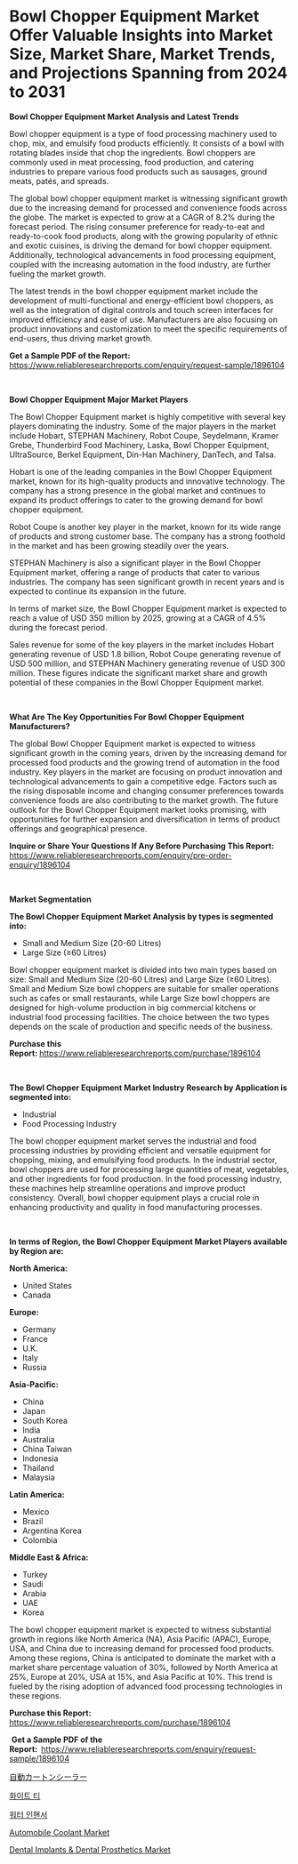 <p><h1>Bowl Chopper Equipment Market Offer Valuable Insights into Market Size, Market Share, Market Trends, and Projections Spanning from 2024 to 2031</h1></p><p><strong>Bowl Chopper Equipment Market Analysis and Latest Trends</strong></p>
<p><p>Bowl chopper equipment is a type of food processing machinery used to chop, mix, and emulsify food products efficiently. It consists of a bowl with rotating blades inside that chop the ingredients. Bowl choppers are commonly used in meat processing, food production, and catering industries to prepare various food products such as sausages, ground meats, patés, and spreads.</p><p>The global bowl chopper equipment market is witnessing significant growth due to the increasing demand for processed and convenience foods across the globe. The market is expected to grow at a CAGR of 8.2% during the forecast period. The rising consumer preference for ready-to-eat and ready-to-cook food products, along with the growing popularity of ethnic and exotic cuisines, is driving the demand for bowl chopper equipment. Additionally, technological advancements in food processing equipment, coupled with the increasing automation in the food industry, are further fueling the market growth.</p><p>The latest trends in the bowl chopper equipment market include the development of multi-functional and energy-efficient bowl choppers, as well as the integration of digital controls and touch screen interfaces for improved efficiency and ease of use. Manufacturers are also focusing on product innovations and customization to meet the specific requirements of end-users, thus driving market growth.</p></p>
<p><strong>Get a Sample PDF of the Report:&nbsp;</strong> <a href="https://www.reliableresearchreports.com/enquiry/request-sample/1896104">https://www.reliableresearchreports.com/enquiry/request-sample/1896104</a></p>
<p>&nbsp;</p>
<p><strong>Bowl Chopper Equipment Major Market Players</strong></p>
<p><p>The Bowl Chopper Equipment market is highly competitive with several key players dominating the industry. Some of the major players in the market include Hobart, STEPHAN Machinery, Robot Coupe, Seydelmann, Kramer Grebe, Thunderbird Food Machinery, Laska, Bowl Chopper Equipment, UltraSource, Berkel Equipment, Din-Han Machinery, DanTech, and Talsa.</p><p>Hobart is one of the leading companies in the Bowl Chopper Equipment market, known for its high-quality products and innovative technology. The company has a strong presence in the global market and continues to expand its product offerings to cater to the growing demand for bowl chopper equipment.</p><p>Robot Coupe is another key player in the market, known for its wide range of products and strong customer base. The company has a strong foothold in the market and has been growing steadily over the years.</p><p>STEPHAN Machinery is also a significant player in the Bowl Chopper Equipment market, offering a range of products that cater to various industries. The company has seen significant growth in recent years and is expected to continue its expansion in the future.</p><p>In terms of market size, the Bowl Chopper Equipment market is expected to reach a value of USD 350 million by 2025, growing at a CAGR of 4.5% during the forecast period.</p><p>Sales revenue for some of the key players in the market includes Hobart generating revenue of USD 1.8 billion, Robot Coupe generating revenue of USD 500 million, and STEPHAN Machinery generating revenue of USD 300 million. These figures indicate the significant market share and growth potential of these companies in the Bowl Chopper Equipment market.</p></p>
<p>&nbsp;</p>
<p><strong>What Are The Key Opportunities For Bowl Chopper Equipment Manufacturers?</strong></p>
<p><p>The global Bowl Chopper Equipment market is expected to witness significant growth in the coming years, driven by the increasing demand for processed food products and the growing trend of automation in the food industry. Key players in the market are focusing on product innovation and technological advancements to gain a competitive edge. Factors such as the rising disposable income and changing consumer preferences towards convenience foods are also contributing to the market growth. The future outlook for the Bowl Chopper Equipment market looks promising, with opportunities for further expansion and diversification in terms of product offerings and geographical presence.</p></p>
<p><strong>Inquire or Share Your Questions If Any Before Purchasing This Report:</strong> <a href="https://www.reliableresearchreports.com/enquiry/pre-order-enquiry/1896104">https://www.reliableresearchreports.com/enquiry/pre-order-enquiry/1896104</a></p>
<p>&nbsp;</p>
<p><strong>Market Segmentation</strong></p>
<p><strong>The Bowl Chopper Equipment Market Analysis by types is segmented into:</strong></p>
<p><ul><li>Small and Medium Size (20-60 Litres)</li><li>Large Size (≥60 Litres)</li></ul></p>
<p><p>Bowl chopper equipment market is divided into two main types based on size: Small and Medium Size (20-60 Litres) and Large Size (≥60 Litres). Small and Medium Size bowl choppers are suitable for smaller operations such as cafes or small restaurants, while Large Size bowl choppers are designed for high-volume production in big commercial kitchens or industrial food processing facilities. The choice between the two types depends on the scale of production and specific needs of the business.</p></p>
<p><strong>Purchase this Report:&nbsp;</strong><a href="https://www.reliableresearchreports.com/purchase/1896104">https://www.reliableresearchreports.com/purchase/1896104</a></p>
<p>&nbsp;</p>
<p><strong>The Bowl Chopper Equipment Market Industry Research by Application is segmented into:</strong></p>
<p><ul><li>Industrial</li><li>Food Processing Industry</li></ul></p>
<p><p>The bowl chopper equipment market serves the industrial and food processing industries by providing efficient and versatile equipment for chopping, mixing, and emulsifying food products. In the industrial sector, bowl choppers are used for processing large quantities of meat, vegetables, and other ingredients for food production. In the food processing industry, these machines help streamline operations and improve product consistency. Overall, bowl chopper equipment plays a crucial role in enhancing productivity and quality in food manufacturing processes.</p></p>
<p>&nbsp;</p>
<p><strong>In terms of Region, the Bowl Chopper Equipment Market Players available by Region are:</strong></p>
<p>
    <p> <strong> North America: </strong>
        <ul>
            <li>United States</li>
            <li>Canada</li>
        </ul>
        </p> 
    <p> <strong> Europe: </strong>
        <ul>
            <li>Germany</li>
            <li>France</li>
            <li>U.K.</li>
            <li>Italy</li>
            <li>Russia</li>
        </ul>
        </p> 
    <p> <strong> Asia-Pacific: </strong>
        <ul>
            <li>China</li>
            <li>Japan</li>
            <li>South Korea</li>
            <li>India</li>
            <li>Australia</li>
            <li>China Taiwan</li>
            <li>Indonesia</li>
            <li>Thailand</li>
            <li>Malaysia</li>
        </ul>
        </p> 
    <p> <strong> Latin America: </strong>
        <ul>
            <li>Mexico</li>
            <li>Brazil</li>
            <li>Argentina Korea</li>
            <li>Colombia</li>
        </ul>
        </p> 
    <p> <strong> Middle East & Africa: </strong>
        <ul>
            <li>Turkey</li>
            <li>Saudi</li>
            <li>Arabia</li>
            <li>UAE</li>
            <li>Korea</li>
        </ul>
    </p>
    </p>
<p><p>The bowl chopper equipment market is expected to witness substantial growth in regions like North America (NA), Asia Pacific (APAC), Europe, USA, and China due to increasing demand for processed food products. Among these regions, China is anticipated to dominate the market with a market share percentage valuation of 30%, followed by North America at 25%, Europe at 20%, USA at 15%, and Asia Pacific at 10%. This trend is fueled by the rising adoption of advanced food processing technologies in these regions.</p></p>
<p><strong>Purchase this Report: </strong><a href="https://www.reliableresearchreports.com/purchase/1896104">https://www.reliableresearchreports.com/purchase/1896104</a></p>
<p>&nbsp;<strong>Get a Sample PDF of the Report:&nbsp;&nbsp;</strong><a href="https://www.reliableresearchreports.com/enquiry/request-sample/1896104">https://www.reliableresearchreports.com/enquiry/request-sample/1896104</a></p>
<p><strong></strong></p>
<p><p><a href="https://medium.com/@kein8762/%E8%87%AA%E5%8B%95%E5%BC%8F%E3%82%AB%E3%83%BC%E3%83%88%E3%83%B3%E3%82%B7%E3%83%BC%E3%83%A9%E3%83%BC%E5%B8%82%E5%A0%B4%E3%81%AE%E6%B4%9E%E5%AF%9F-%E5%B8%82%E5%A0%B4%E5%8B%95%E5%90%91-%E6%88%90%E9%95%B7-2024%E5%B9%B4%E3%81%8B%E3%82%892031%E5%B9%B4%E3%81%AE%E4%BA%88%E6%B8%AC-50495817703c">自動カートンシーラー</a></p><p><a href="https://medium.com/@airanohannonzb68e5pb53oc1/%ED%99%94%EC%9D%B4%ED%8A%B8-%ED%8B%B0-%EC%8B%9C%EC%9E%A5-%EA%B7%9C%EB%AA%A8-%EC%8B%9C%EC%9E%A5-%EC%A0%84%EB%A7%9D-%EB%B0%8F-%EC%8B%9C%EC%9E%A5-%EC%98%88%EC%B8%A1-2024%EB%85%84%EB%B6%80%ED%84%B0-2031%EB%85%84%EA%B9%8C%EC%A7%80-0fd9612bf123">화이트 티</a></p><p><a href="https://medium.com/@nenonashellislykjm8ga7ctt35a/%EC%88%98%EB%B6%84-%EA%B0%95%ED%99%94%EC%A0%9C-%EC%8B%9C%EC%9E%A5-%EC%8B%9C%EC%9E%A5-%EC%A0%90%EC%9C%A0%EC%9C%A8-%EC%8B%9C%EC%9E%A5-%EB%8F%99%ED%96%A5-%EA%B7%B8%EB%A6%AC%EA%B3%A0-%EB%AF%B8%EB%9E%98-%EC%84%B1%EC%9E%A5%EC%9D%84-%ED%83%90%EC%83%89%ED%95%98%EA%B8%B0-7c8ddd1b049e">워터 인핸서</a></p><p><a href="https://view.publitas.com/reportprime-1/automobile-coolant-market-insights-market-players-and-forecast-till-2031/">Automobile Coolant Market</a></p><p><a href="https://bubble-tree-ea4.notion.site/Dental-Implants-Dental-Prosthetics-Market-Size-Focuses-on-Market-Dynamics-In-Depth-Analysis-and-F-eacca50e02a84266888361a9b9f35132">Dental Implants & Dental Prosthetics Market</a></p></p>